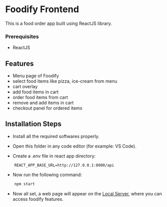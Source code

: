 
# Foodify Frontend 

This is a food order app built using ReactJS library. 

### Prerequisites

- ReactJS

## Features

- Menu page of Foodify
- select food items like pizza, ice-cream from menu
- cart overlay
- add food items in cart
- order food items from cart
- remove and add items in cart
- checkout panel for ordered items


## Installation Steps

- Install all the required softwares properly.

- Open this folder in any code editor (for example: VS Code).

- Create a .env file in react app directory:

```env
    REACT_APP_BASE_URL=http://127.0.0.1:8000/api
```

- Now run the following command:
```cmd
    npm start
```

- Now all set, a web page will appear on the [Local Server](http://localhost:3000/), where you can access foodify features.
